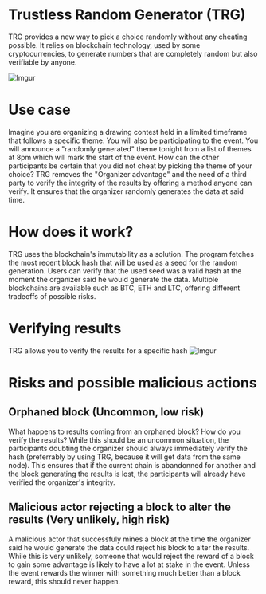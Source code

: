 # Trustless Random Generator (TRG)
TRG provides a new way to pick a choice randomly without any cheating possible. It relies on blockchain technology, used by some cryptocurrencies, to generate numbers that are completely random but also verifiable by anyone.

![Imgur](https://i.imgur.com/egJUQjr.png)

# Use case
Imagine you are organizing a drawing contest held in a limited timeframe that follows a specific theme. You will also be participating to the event. You will announce a "randomly generated" theme tonight from a list of themes at 8pm which will mark the start of the event. How can the other participants be certain that you did not cheat by picking the theme of your choice? TRG removes the "Organizer advantage" and the need of a third party to verify the integrity of the results by offering a method anyone can verify. It ensures that the organizer randomly generates the data at said time.

# How does it work?
TRG uses the blockchain's immutability as a solution. The program fetches the most recent block hash that will be used as a seed for the random generation. Users can verify that the used seed was a valid hash at the moment the organizer said he would generate the data. Multiple blockchains are available such as BTC, ETH and LTC, offering different tradeoffs of possible risks.

# Verifying results
TRG allows you to verify the results for a specific hash
![Imgur](https://i.imgur.com/WuxLdS4.png)

# Risks and possible malicious actions
## Orphaned block (Uncommon, low risk)
What happens to results coming from an orphaned block? How do you verify the results? While this should be an uncommon situation, the participants doubting the organizer should always immediately verify the hash (preferrably by using TRG, because it will get data from the same node). This ensures that if the current chain is abandonned for another and the block generating the results is lost, the participants will already have verified the organizer's integrity.

## Malicious actor rejecting a block to alter the results (Very unlikely, high risk)
A malicious actor that successfuly mines a block at the time the organizer said he would generate the data could reject his block to alter the results. While this is very unlikely, someone that would reject the reward of a block to gain some advantage is likely to have a lot at stake in the event. Unless the event rewards the winner with something much better than a block reward, this should never happen.
